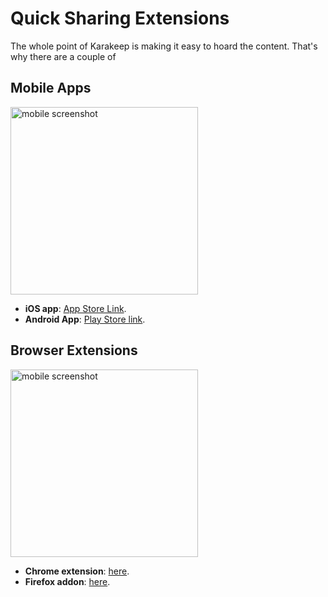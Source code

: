 # Quick Sharing Extensions

The whole point of Karakeep is making it easy to hoard the content. That's why there are a couple of 

## Mobile Apps

<img src="/img/quick-sharing/mobile.png" alt="mobile screenshot" width="300"/>


- **iOS app**: [App Store Link](https://apps.apple.com/us/app/karakeep-app/id6479258022).
- **Android App**: [Play Store link](https://play.google.com/store/apps/details?id=app.hoarder.hoardermobile&pcampaignid=web_share).

## Browser Extensions

<img src="/img/quick-sharing/extension.png" alt="mobile screenshot" width="300"/>

- **Chrome extension**: [here](https://chromewebstore.google.com/detail/karakeep/kgcjekpmcjjogibpjebkhaanilehneje).
- **Firefox addon**: [here](https://addons.mozilla.org/en-US/firefox/addon/karakeep/).
